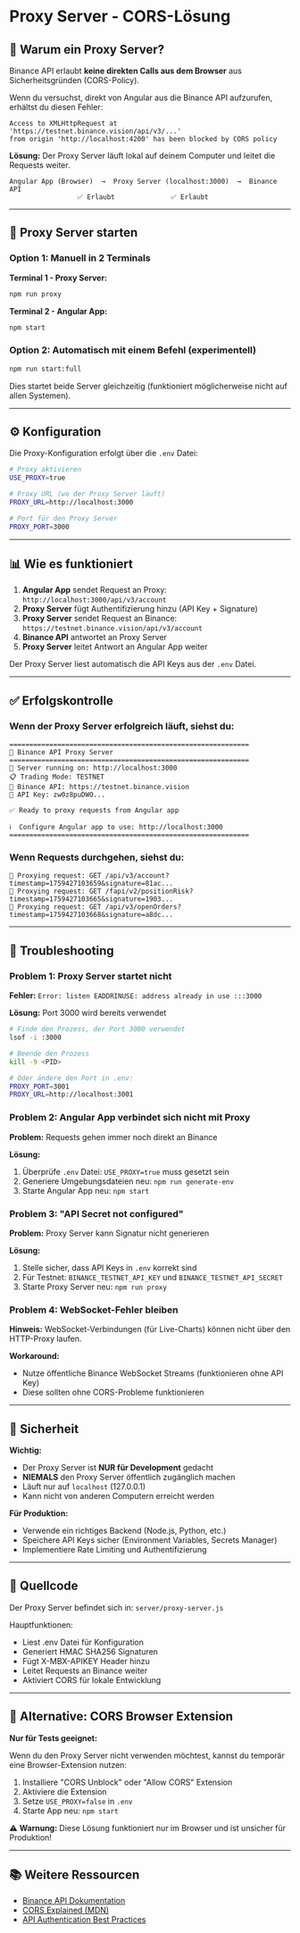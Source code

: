 # Proxy Server - CORS-Lösung

## 🤔 Warum ein Proxy Server?

Binance API erlaubt **keine direkten Calls aus dem Browser** aus Sicherheitsgründen (CORS-Policy).

Wenn du versuchst, direkt von Angular aus die Binance API aufzurufen, erhältst du diesen Fehler:

```
Access to XMLHttpRequest at 'https://testnet.binance.vision/api/v3/...'
from origin 'http://localhost:4200' has been blocked by CORS policy
```

**Lösung:** Der Proxy Server läuft lokal auf deinem Computer und leitet die Requests weiter.

```
Angular App (Browser)  →  Proxy Server (localhost:3000)  →  Binance API
                 ✅ Erlaubt              ✅ Erlaubt
```

---

## 🚀 Proxy Server starten

### Option 1: Manuell in 2 Terminals

**Terminal 1 - Proxy Server:**
```bash
npm run proxy
```

**Terminal 2 - Angular App:**
```bash
npm start
```

### Option 2: Automatisch mit einem Befehl (experimentell)

```bash
npm run start:full
```

Dies startet beide Server gleichzeitig (funktioniert möglicherweise nicht auf allen Systemen).

---

## ⚙️ Konfiguration

Die Proxy-Konfiguration erfolgt über die `.env` Datei:

```bash
# Proxy aktivieren
USE_PROXY=true

# Proxy URL (wo der Proxy Server läuft)
PROXY_URL=http://localhost:3000

# Port für den Proxy Server
PROXY_PORT=3000
```

---

## 📊 Wie es funktioniert

1. **Angular App** sendet Request an Proxy: `http://localhost:3000/api/v3/account`
2. **Proxy Server** fügt Authentifizierung hinzu (API Key + Signature)
3. **Proxy Server** sendet Request an Binance: `https://testnet.binance.vision/api/v3/account`
4. **Binance API** antwortet an Proxy Server
5. **Proxy Server** leitet Antwort an Angular App weiter

Der Proxy Server liest automatisch die API Keys aus der `.env` Datei.

---

## ✅ Erfolgskontrolle

### Wenn der Proxy Server erfolgreich läuft, siehst du:

```
============================================================
🚀 Binance API Proxy Server
============================================================
📍 Server running on: http://localhost:3000
📋 Trading Mode: TESTNET
🔗 Binance API: https://testnet.binance.vision
🔑 API Key: zw0z8puDWO...

✅ Ready to proxy requests from Angular app

ℹ️  Configure Angular app to use: http://localhost:3000
============================================================
```

### Wenn Requests durchgehen, siehst du:

```
📡 Proxying request: GET /api/v3/account?timestamp=1759427103659&signature=81ac...
📡 Proxying request: GET /fapi/v2/positionRisk?timestamp=1759427103665&signature=1903...
📡 Proxying request: GET /api/v3/openOrders?timestamp=1759427103668&signature=a8dc...
```

---

## 🔧 Troubleshooting

### Problem 1: Proxy Server startet nicht
**Fehler:** `Error: listen EADDRINUSE: address already in use :::3000`

**Lösung:** Port 3000 wird bereits verwendet
```bash
# Finde den Prozess, der Port 3000 verwendet
lsof -i :3000

# Beende den Prozess
kill -9 <PID>

# Oder ändere den Port in .env:
PROXY_PORT=3001
PROXY_URL=http://localhost:3001
```

### Problem 2: Angular App verbindet sich nicht mit Proxy
**Problem:** Requests gehen immer noch direkt an Binance

**Lösung:**
1. Überprüfe `.env` Datei: `USE_PROXY=true` muss gesetzt sein
2. Generiere Umgebungsdateien neu: `npm run generate-env`
3. Starte Angular App neu: `npm start`

### Problem 3: "API Secret not configured"
**Problem:** Proxy Server kann Signatur nicht generieren

**Lösung:**
1. Stelle sicher, dass API Keys in `.env` korrekt sind
2. Für Testnet: `BINANCE_TESTNET_API_KEY` und `BINANCE_TESTNET_API_SECRET`
3. Starte Proxy Server neu: `npm run proxy`

### Problem 4: WebSocket-Fehler bleiben
**Hinweis:** WebSocket-Verbindungen (für Live-Charts) können nicht über den HTTP-Proxy laufen.

**Workaround:**
- Nutze öffentliche Binance WebSocket Streams (funktionieren ohne API Key)
- Diese sollten ohne CORS-Probleme funktionieren

---

## 🔐 Sicherheit

**Wichtig:**
- Der Proxy Server ist **NUR für Development** gedacht
- **NIEMALS** den Proxy Server öffentlich zugänglich machen
- Läuft nur auf `localhost` (127.0.0.1)
- Kann nicht von anderen Computern erreicht werden

**Für Produktion:**
- Verwende ein richtiges Backend (Node.js, Python, etc.)
- Speichere API Keys sicher (Environment Variables, Secrets Manager)
- Implementiere Rate Limiting und Authentifizierung

---

## 📝 Quellcode

Der Proxy Server befindet sich in: `server/proxy-server.js`

Hauptfunktionen:
- Liest .env Datei für Konfiguration
- Generiert HMAC SHA256 Signaturen
- Fügt X-MBX-APIKEY Header hinzu
- Leitet Requests an Binance weiter
- Aktiviert CORS für lokale Entwicklung

---

## 🎯 Alternative: CORS Browser Extension

**Nur für Tests geeignet:**

Wenn du den Proxy Server nicht verwenden möchtest, kannst du temporär eine Browser-Extension nutzen:

1. Installiere "CORS Unblock" oder "Allow CORS" Extension
2. Aktiviere die Extension
3. Setze `USE_PROXY=false` in `.env`
4. Starte App neu: `npm start`

⚠️ **Warnung:** Diese Lösung funktioniert nur im Browser und ist unsicher für Produktion!

---

## 📚 Weitere Ressourcen

- [Binance API Dokumentation](https://binance-docs.github.io/apidocs/spot/en/)
- [CORS Explained (MDN)](https://developer.mozilla.org/en-US/docs/Web/HTTP/CORS)
- [API Authentication Best Practices](https://cheatsheetseries.owasp.org/cheatsheets/REST_Security_Cheat_Sheet.html)
